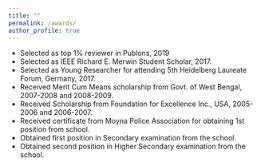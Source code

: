 ```yaml
---
title: ""
permalink: /awards/
author_profile: true
---
```


* Selected as top 1% reviewer in Publons, 2019
* Selected as IEEE Richard E. Merwin Student Scholar, 2017.
* Selected as Young Researcher for attending 5th Heidelberg Laureate Forum, Germany, 2017.
* Received Merit Cum Means scholarship from Govt. of West Bengal, 2007-2008 and 2008-2009.
* Received Scholarship from Foundation for Excellence Inc., USA, 2005-2006 and 2006-2007.
* Received certificate from Moyna Police Association for obtaining 1st position from school.
* Obtained first position in Secondary examination from the school.
* Obtained second position in Higher Secondary examination from the school.